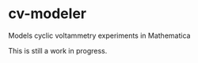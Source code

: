 # cv-modeler
Models cyclic voltammetry experiments in Mathematica

This is still a work in progress.
